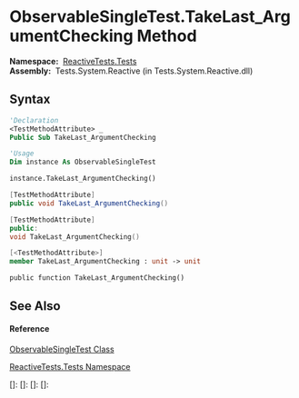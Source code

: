 # ObservableSingleTest.TakeLast\_ArgumentChecking Method

**Namespace:**  [ReactiveTests.Tests](ReactiveTests.Tests\ReactiveTests.Tests.md)  
**Assembly:**  Tests.System.Reactive (in Tests.System.Reactive.dll)

## Syntax

```vb
'Declaration
<TestMethodAttribute> _
Public Sub TakeLast_ArgumentChecking
```

```vb
'Usage
Dim instance As ObservableSingleTest

instance.TakeLast_ArgumentChecking()
```

```csharp
[TestMethodAttribute]
public void TakeLast_ArgumentChecking()
```

```c++
[TestMethodAttribute]
public:
void TakeLast_ArgumentChecking()
```

```fsharp
[<TestMethodAttribute>]
member TakeLast_ArgumentChecking : unit -> unit 
```

```jscript
public function TakeLast_ArgumentChecking()
```

## See Also

#### Reference

[ObservableSingleTest Class](ObservableSingleTest\ObservableSingleTest.md)

[ReactiveTests.Tests Namespace](ReactiveTests.Tests\ReactiveTests.Tests.md)

[]: 
[]: 
[]: 
[]: 